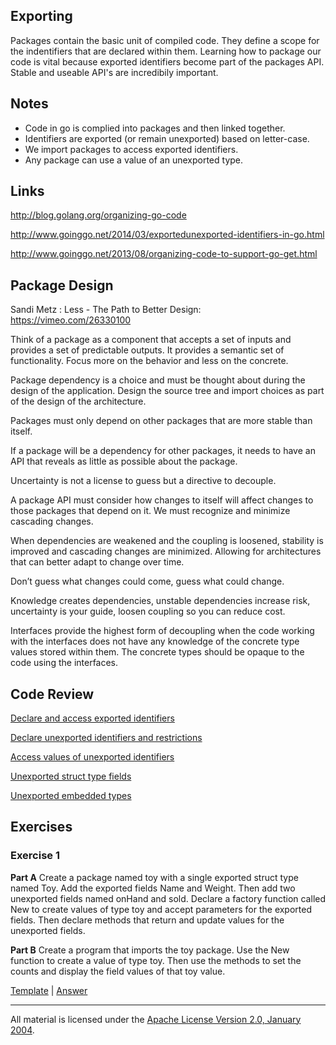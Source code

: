 ## Exporting

Packages contain the basic unit of compiled code. They define a scope for the indentifiers that are declared within them. Learning how to package our code is vital because exported identifiers become part of the packages API. Stable and useable API's are incredibily important.

## Notes

* Code in go is complied into packages and then linked together.
* Identifiers are exported (or remain unexported) based on letter-case.
* We import packages to access exported identifiers.
* Any package can use a value of an unexported type.

## Links

http://blog.golang.org/organizing-go-code

http://www.goinggo.net/2014/03/exportedunexported-identifiers-in-go.html

http://www.goinggo.net/2013/08/organizing-code-to-support-go-get.html

##  Package Design

Sandi Metz : Less - The Path to Better Design:  
https://vimeo.com/26330100

Think of a package as a component that accepts a set of inputs and provides a set of predictable outputs. It provides a semantic set of functionality. Focus more on the behavior and less on the concrete.

Package dependency is a choice and must be thought about during the design of the application. Design the source tree and import choices as part of the design of the architecture.

Packages must only depend on other packages that are more stable than itself.

If a package will be a dependency for other packages, it needs to have an API that reveals as little as possible about the package.

Uncertainty is not a license to guess but a directive to decouple.

A package API must consider how changes to itself will affect changes to those packages that depend on it. We must recognize and minimize cascading changes.

When dependencies are weakened and the coupling is loosened, stability is improved and cascading changes are minimized. Allowing for architectures that can better adapt to change over time.

Don’t guess what changes could come, guess what could change.

Knowledge creates dependencies, unstable dependencies increase risk, uncertainty is your guide, loosen coupling so you can reduce cost.

Interfaces provide the highest form of decoupling when the code working with the interfaces does not have any knowledge of the concrete type values stored within them. The concrete types should be opaque to the code using the interfaces. 

## Code Review

[Declare and access exported identifiers](example1/example1.go)

[Declare unexported identifiers and restrictions](example2/example2.go)

[Access values of unexported identifiers](example3/example3.go)

[Unexported struct type fields](example4/example4.go)

[Unexported embedded types](example5/example5.go)

## Exercises

### Exercise 1
**Part A** Create a package named toy with a single exported struct type named Toy. Add the exported fields Name and Weight. Then add two unexported fields named onHand and sold. Declare a factory function called New to create values of type toy and accept parameters for the exported fields. Then declare methods that return and update values for the unexported fields.

**Part B** Create a program that imports the toy package. Use the New function to create a value of type toy. Then use the methods to set the counts and display the field values of that toy value.

[Template](exercises/template1) | 
[Answer](exercises/exercise1)
___
All material is licensed under the [Apache License Version 2.0, January 2004](http://www.apache.org/licenses/LICENSE-2.0).
